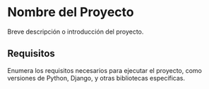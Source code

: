 # Nombre del Proyecto

Breve descripción o introducción del proyecto.

## Requisitos

Enumera los requisitos necesarios para ejecutar el proyecto, como versiones de Python, Django, y otras bibliotecas específicas.

